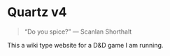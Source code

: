 # Quartz v4

> “Do you spice?” — Scanlan Shorthalt

This a wiki type website for a D&D game I am running.


